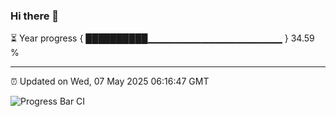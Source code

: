 ### Hi there 👋

⏳ Year progress { ██████████▁▁▁▁▁▁▁▁▁▁▁▁▁▁▁▁▁▁▁▁ } 34.59 %

---

⏰ Updated on Wed, 07 May 2025 06:16:47 GMT

![Progress Bar CI](https://github.com/Shyam-Makwana/GitHub-Actions-Demo/workflows/Progress%20Bar%20CI/badge.svg)
